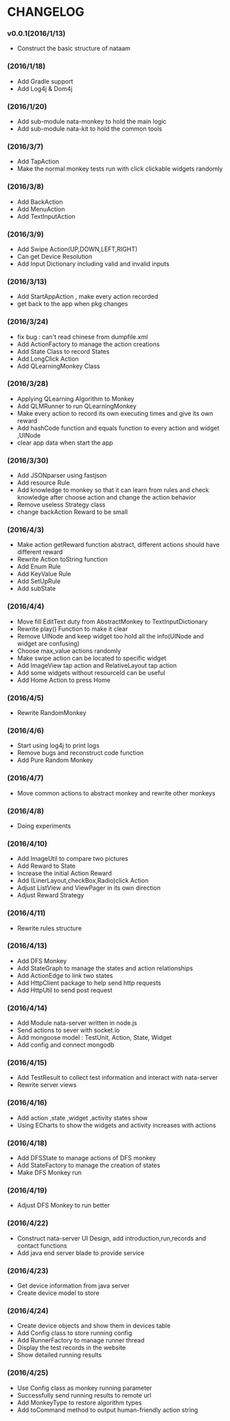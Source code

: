 # CHANGELOG

### v0.0.1(2016/1/13)
- Construct the basic structure of nataam

### (2016/1/18)
- Add Gradle support
- Add Log4j & Dom4j

### (2016/1/20)
- Add sub-module nata-monkey to hold the main logic
- Add sub-module nata-kit to hold the common tools

### (2016/3/7)
- Add TapAction
- Make the normal monkey tests run with click clickable widgets randomly

### (2016/3/8)
- Add BackAction
- Add MenuAction
- Add TextInputAction

### (2016/3/9)
- Add Swipe Action(UP,DOWN,LEFT,RIGHT)
- Can get Device Resolution
- Add Input Dictionary including valid and invalid inputs

### (2016/3/13)
- Add StartAppAction , make every action recorded
- get back to the app when pkg changes

### (2016/3/24)
- fix bug : can't read chinese from dumpfile.xml
- Add ActionFactory to manage the action creations
- Add State Class to record States
- Add LongClick Action
- Add QLearningMonkey Class

### (2016/3/28)
- Applying QLearning Algorithm to Monkey
- Add QLMRunner to run QLearningMonkey
- Make every action to record its own executing times and give its own reward
- Add hashCode function and equals function to every action and widget ,UINode
- clear app data when start the app

### (2016/3/30)
- Add JSONparser using fastjson
- Add resource Rule
- Add knowledge to monkey so that it can learn from rules and check knowledge after choose action and change the action behavior
- Remove useless Strategy class
- change backAction Reward to be small

### (2016/4/3)
- Make action getReward function abstract, different actions should have different reward
- Rewrite Action toString function 
- Add Enum Rule 
- Add KeyValue Rule
- Add SetUpRule
- Add subState

### (2016/4/4)
- Move fill EditText duty from AbstractMonkey to TextInputDictionary
- Rewrite play() Function to make it clear
- Remove UINode and keep widget too hold all the info(UINode and widget are confusing)
- Choose  max_value actions randomly
- Make swipe action can be located to specific widget
- Add ImageView tap action and RelativeLayout tap action
- Add some widgets without resourceId can be useful
- Add Home Action to press Home

### (2016/4/5)
- Rewrite RandomMonkey

### (2016/4/6)
- Start using log4j to print logs
- Remove bugs and reconstruct code function
- Add Pure Random Monkey

### (2016/4/7)
- Move common actions to abstract monkey and rewrite other monkeys

### (2016/4/8)
- Doing experiments

### (2016/4/10)
- Add ImageUtil to compare two pictures
- Add Reward to State
- Increase the initial Action Reward
- Add (LinerLayout,checkBox,Radio)click Action
- Adjust ListView and ViewPager in its own direction
- Adjust Reward Strategy

### (2016/4/11)
- Rewrite rules structure

### (2016/4/13)
- Add DFS Monkey
- Add StateGraph to manage the states and action relationships
- Add ActionEdge to link two states
- Add HttpClient package to help send http requests
- Add HttpUtil to send post request

### (2016/4/14)
- Add Module nata-server written in node.js
- Send actions to sever with socket.io
- Add mongoose model : TestUnit, Action, State, Widget
- Add config and connect mongodb

### (2016/4/15)
- Add TestResult to collect test information and interact with nata-server
- Rewrite server views

### (2016/4/16)
- Add action ,state ,widget ,activity states show
- Using ECharts to show the widgets and activity increases with actions 

### (2016/4/18)
- Add DFSState to manage actions of DFS monkey
- Add StateFactory to manage the creation of states
- Make DFS Monkey run

### (2016/4/19)
- Adjust DFS Monkey to run better

### (2016/4/22)
- Construct nata-server UI Design, add introduction,run,records and contact functions
- Add java end server blade to provide service

### (2016/4/23)
- Get device information from java server
- Create device model to store 

### (2016/4/24)
- Create device objects and show them in devices table
- Add Config class to store running config
- Add RunnerFactory to manage runner thread
- Display the test records in the website
- Show detailed running results

### (2016/4/25)
- Use Config class as monkey running parameter
- Successfully send running results to remote url
- Add MonkeyType to restore algorithm types
- Add toCommand method to output human-friendly action string
